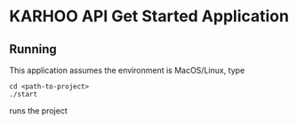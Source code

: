 # KARHOO API Get Started Application

## Running

This application assumes the environment is MacOS/Linux, type 
```shell
cd <path-to-project>
./start
```
runs the project
